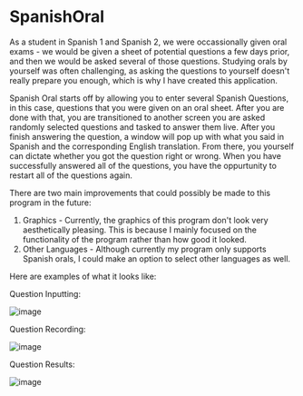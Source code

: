 # SpanishOral

As a student in Spanish 1 and Spanish 2, we were occassionally given oral exams - we would be given a sheet of potential questions a few days prior, and then we would be asked several of those questions. Studying orals by yourself was often challenging, as asking the questions to yourself doesn't really prepare you enough, which is why I have created this application.

Spanish Oral starts off by allowing you to enter several Spanish Questions, in this case, questions that you were given on an oral sheet. After you are done with that, you are transitioned to another screen you are asked randomly selected questions and tasked to answer them live. After you finish answering the question, a window will pop up with what you said in Spanish and the corresponding English translation. From there, you yourself can dictate whether you got the question right or wrong. When you have successfully answered all of the questions, you have the oppurtunity to restart all of the questions again. 

There are two main improvements that could possibly be made to this program in the future:
1. Graphics - Currently, the graphics of this program don't look very aesthetically pleasing. This is because I mainly focused on the functionality of the program rather than how good it looked. 
2. Other Languages - Although currently my program only supports Spanish orals, I could make an option to select other languages as well. 

Here are examples of what it looks like:


Question Inputting:

![image](https://github.com/GithubArnavSharma/SpanishOral/assets/77365987/c1b08eb4-54ee-4f73-b6d8-c403bf0d4bf8)

Question Recording:

![image](https://github.com/GithubArnavSharma/SpanishOral/assets/77365987/2c3ab323-f2cc-4955-8e4c-8020452dada7)

Question Results:

![image](https://github.com/GithubArnavSharma/SpanishOral/assets/77365987/2cf58205-4d17-40e5-ba83-dbcf6472572a)
